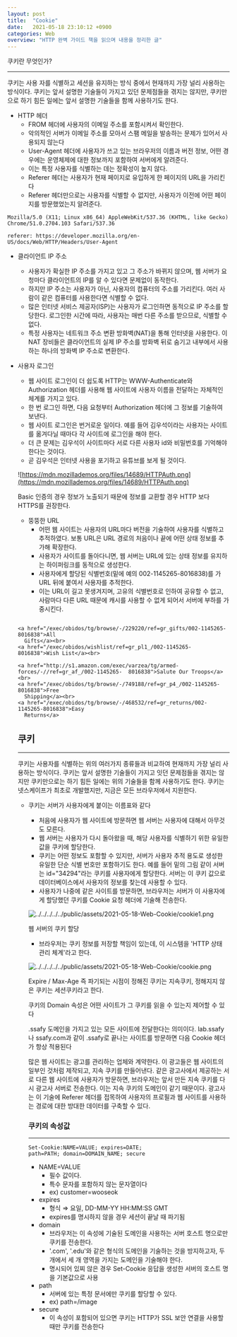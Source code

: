 ```yaml
---
layout: post
title:  "Cookie"
date:   2021-05-18 23:10:12 +0900
categories: Web
overview: "HTTP 완벽 가이드 책을 읽으며 내용을 정리한 글"
---
```

쿠키란 무엇인가?

---

쿠키는 사용 자를 식별하고 세션을 유지하는 방식 중에서 현재까지 가장 널리 사용하는 방식이다. 쿠키는 앞서 설명한 기술들이 가지고 있던 문제점들을 겪지는 않지만, 쿠키만으로 하기 힘든 일에는 앞서 설명한 기술들을 함께 사용하기도 한다.

- HTTP 헤더
    - FROM 헤더에 사용자의 이메일 주소를 포함시켜서 확인한다.
    - 악의적인 서버가 이메일 주소를 모아서 스팸 메일을 발송하는 문제가 있어서 사용되지 않는다
    - User-Agent 헤더에 사용자가 쓰고 있는 브라우저의 이름과 버전 정보, 어떤 경우에는 운영체제에 대한 정보까지 포함하여 서버에게 알려준다.
    - 이는 특정 사용자를 식별하는 데는 정확성이 높지 않다.
    - Referer 헤더는 사용자가 현재 페이지로 유입하게 한 페이지의 URL을 가리킨다
    - Referer 헤더만으로는 사용자를 식별할 수 없지만, 사용자가 이전에 어떤 페이지를 방문했었는지 알려준다.

```
Mozilla/5.0 (X11; Linux x86_64) AppleWebKit/537.36 (KHTML, like Gecko) Chrome/51.0.2704.103 Safari/537.36
```

```
referer: https://developer.mozilla.org/en-US/docs/Web/HTTP/Headers/User-Agent
```

- 클라이언트 IP 주소
    - 사용자가 확실한 IP 주소를 가지고 있고 그 주소가 바뀌지 않으며, 웹 서버가 요청마다 클라이언트의 IP를 알 수 있다면 문제없이 동작한다.
    - 하지만 IP 주소는 사용자가 아닌, 사용자의 컴퓨터의 주소를 가리킨다. 여러 사람이 같은 컴퓨터를 사용한다면 식별할 수 없다.
    - 많은 인터넷 서비스 제공자(ISP)는 사용자가 로그인하면 동적으로 IP 주소를 할당한다. 로그인한 시간에 따라, 사용자는 매번 다른 주소를 받으므로, 식별할 수 없다.
    - 특정 사용자는 네트워크 주소 변환 방화벽(NAT)을 통해 인터넷을 사용한다. 이 NAT 장비들은 클라이언트의 실제 IP 주소를 방화벽 뒤로 숨기고 내부에서 사용하는 하나의 방화벽 IP 주소로 변환한다.

- 사용자 로그인
    - 웹 사이트 로그인이 더 쉽도록 HTTP는 WWW-Authenticate와 Authorization 헤더를 사용해 웹 사이트에 사용자 이름을 전달하는 자체적인 체계를 가지고 있다.
    - 한 번 로그인 하면, 다음 요청부터 Authorization 헤더에 그 정보를 기술하여 보낸다.
    - 웹 사이트 로그인은 번거로운 일이다. 예를 들어 김우석이라는 사용자는 사이트를 옮겨다닐 때마다 각 사이트에 로그인을 해야 한다.
    - 더 큰 문제는 김우석이 사이트마다 서로 다른 사용자 id와 비밀번호를 기억해야 한다는 것이다.
    - 곧 김우석은 인터넷 사용을 포기하고 유튜브를 보게 될 것이다.

    ![https://mdn.mozillademos.org/files/14689/HTTPAuth.png](https://mdn.mozillademos.org/files/14689/HTTPAuth.png)

    Basic 인증의 경우 정보가 노출되기 때문에 정보를 교환할 경우 HTTP 보다 HTTPS를 권장한다.

    - 뚱뚱한 URL
        - 어떤 웹 사이트는 사용자의 URL마다 버전을 기술하여 사용자를 식별하고 추적하였다. 보통 URL은 URL 경로의 처음이나 끝에 어떤 상태 정보를 추가해 확장한다.
        - 사용자가 사이트를 돌아다니면, 웹 서버는 URL에 있는 상태 정보를 유지하는 하이퍼링크를 동적으로 생성한다.
        - 사용자에게 할당된 식별번호(밑에 예의 002-1145265-8016838)를 가 URL 뒤에 붙여서 사용자를 추적한다.
        - 이는 URL이 길고 못생겨지며, 고유의 식별번호로 인하여 공유할 수 없고, 사람마다 다른 URL 때문에 캐시를 사용할 수 없게 되어서 서버에 부하를 가중시킨다.

    ```

    <a href="/exec/obidos/tg/browse/-/229220/ref=gr_gifts/002-1145265-8016838">All
      Gifts</a><br>
    <a href="/exec/obidos/wishlist/ref=gr_pl1_/002-1145265-8016838">Wish List</a><br>

    <a href="http://s1.amazon.com/exec/varzea/tg/armed-forces/-//ref=gr_af_/002-1145265-  8016838">Salute Our Troops</a><br>
    <a href="/exec/obidos/tg/browse/-/749188/ref=gr_p4_/002-1145265-8016838">Free
      Shipping</a><br>
    <a href="/exec/obidos/tg/browse/-/468532/ref=gr_returns/002-1145265-8016838">Easy
      Returns</a>
    ```

    ## 쿠키

    ---

    쿠키는 사용자를 식별하는 위의 여러가지 종류들과 비교하여 현재까지 가장 널리 사용하는 방식이다. 쿠키는 앞서 설명한 기술들이 가지고 잇던 문제점들을 겪지는 않지만 쿠키만으로는 하기 힘든 일에는 위의 기술들을 함께 사용하기도 한다. 쿠키는 넷스케이프가 최초로 개발했지만, 지금은 모든 브라우저에서 지원한다.

    - 쿠키는 서버가 사용자에게 붙이는 이름표와 같다
        - 처음에 사용자가 웹 사이트에 방문하면 웹 서버는 사용자에 대해서 아무것도 모른다.
        - 웹 서버는 사용자가 다시 돌아왔을 때, 해당 사용자를 식별하기 위한 유일한 값을 쿠키에 할당한다.
        - 쿠키는 어떤 정보도 포함할 수 있지만, 서버가 사용자 추적 용도로 생성한 유일한 단순 식별 번호만 포함하기도 한다. 예를 들어 밑의 그림 같이 서버는 id="34294"라는 쿠키를 사용자에게 할당한다. 서버는 이 쿠키 값으로 데이터베이스에서 사용자의 정보를 찾는데 사용할 수 있다.
        - 사용자가 나중에 같은 사이트를 방문하면, 브라우저는 서버가 이 사용자에게 할당했던 쿠키를 Cookie 요청 헤더에 기술해 전송한다.

        ![../../../../../public/assets/2021-05-18-Web-Cookie/cookie1.png](../../../../../public/assets/2021-05-18-Web-Cookie/cookie1.png)

        웹 서버의 쿠키 할당

        - 브라우저는 쿠키 정보를 저장할 책임이 있는데, 이 시스템을 'HTTP 상태 관리 체계'라고 한다.

        ![../../../../../public/assets/2021-05-18-Web-Cookie/cookie.png](../../../../../public/assets/2021-05-18-Web-Cookie/cookie.png)

        Expire / Max-Age 즉 파기되는 시점이 정해진 쿠키는 지속쿠키, 정해지지 않은 쿠키는 세션쿠키라고 한다.

        쿠키의 Domain 속성은 어떤 사이트가 그 쿠키를 읽을 수 있는지 제어할 수 있다

        .ssafy 도메인을 가지고 있는 모든 사이트에 전달한다는 의미이다. lab.ssafy나 ssafy.com과 같이 .ssafy로 끝나는 사이트를 방문하면 다음 Cookie 헤더가 항상 적용된다

        많은 웹 사이트는 광고를 관리하는 업체와 계약한다. 이 광고들은 웹 사이트의 일부인 것처럼 제작되고, 지속 쿠키를 만들어낸다. 같은 광고사에서 제공하는 서로 다른 웹 사이트에 사용자가 방문하면, 브라우저는 앞서 만든 지속 쿠키를 다시 광고사 서버로 전송한다. 이는 지속 쿠키의 도메인이 같기 때문이다. 광고사는 이 기술에 Referer 헤더를 접목하여 사용자의 프로필과 웹 사이트를 사용하는 경로에 대한 방대한 데이터를 구축할 수 있다.

        ### 쿠키의 속성값

        ---

        ```
        Set-Cookie:NAME=VALUE; expires=DATE;
        path=PATH; domain=DOMAIN_NAME; secure
        ```

        - NAME=VALUE
            - 필수 값이다.
            - 특수 문자를 포함하지 않는 문자열이다
            - ex) customer=wooseok
        - expires
            - 형식 ⇒ 요일, DD-MM-YY HH:MM:SS GMT
            - expires를 명시하지 않을 경우 세션이 끝날 때 파기됨
        - domain
            - 브라우저는 이 속성에 기술된 도메인을 사용하는 서버 호스트 명으로만 쿠키를 전송한다.
            - '.com', '.edu'와 같은 형식의 도메인을 기술하는 것을 방지하고자, 두 개에서 세 개 영역을 가지는 도메인을 기술해야 한다.
            - 명시되어 있찌 않은 경우 Set-Cookie 응답을 생성한 서버의 호스트 명을 기본값으로 사용
        - path
            - 서버에 있는 특정 문서에만 쿠키를 할당할 수 있다.
            - ex) path=/image
        - secure
            - 이 속성이 포함되어 있으면 쿠키는 HTTP가 SSL 보안 연결을 사용할 때만 쿠키를 전송한다
